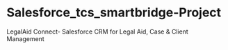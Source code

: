 # Salesforce_tcs_smartbridge-Project
LegalAid Connect- Salesforce CRM for Legal Aid, Case & Client Management
